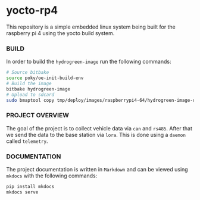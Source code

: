 # yocto-rp4

This repository is a simple embedded linux system being built for the raspberry pi 4 using the yocto build system.

### BUILD
In order to build the `hydrogreen-image` run the following commands:
``` bash
# Source bitbake
source poky/oe-init-build-env
# Build the image
bitbake hydrogreen-image
# Upload to sdcard
sudo bmaptool copy tmp/deploy/images/raspberrypi4-64/hydrogreen-image-raspberrypi4-64.rootfs.wic.bz2 /dev/sdc
```

### PROJECT OVERVIEW
The goal of the project is to collect vehicle data via `can` and `rs485`.
After that we send the data to the base station via `lora`. This is done using a `daemon` called `telemetry`.

### DOCUMENTATION
The project documentation is written in `Markdown` and can be viewed using `mkdocs` with the following commands:
``` bash
pip install mkdocs
mkdocs serve
```